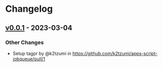 # Changelog

## [v0.0.1](https://github.com/k2tzumi/apps-script-jobqueue/commits/v0.0.1) - 2023-03-04
### Other Changes
- Setup tagpr by @k2tzumi in https://github.com/k2tzumi/apps-script-jobqueue/pull/1
